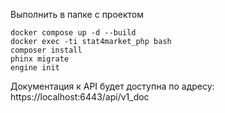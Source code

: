 Выполнить в папке с проектом

```
docker compose up -d --build
docker exec -ti stat4market_php bash
composer install
phinx migrate
engine init
```

Документация к API будет доступна по адресу: https://localhost:6443/api/v1_doc